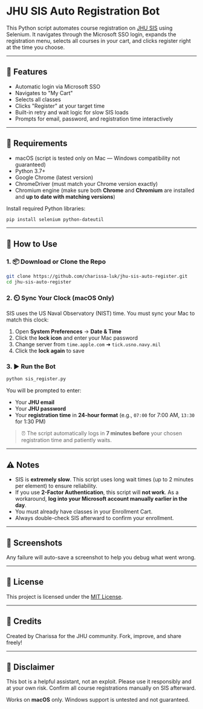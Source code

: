 # JHU SIS Auto Registration Bot

This Python script automates course registration on [JHU SIS](https://sis.jhu.edu/sswf/) using Selenium. It navigates through the Microsoft SSO login, expands the registration menu, selects all courses in your cart, and clicks register right at the time you choose.

---

## 🚀 Features
- Automatic login via Microsoft SSO
- Navigates to "My Cart"
- Selects all classes
- Clicks "Register" at your target time
- Built-in retry and wait logic for slow SIS loads
- Prompts for email, password, and registration time interactively

---

## 🔧 Requirements
- macOS (script is tested only on Mac — Windows compatibility not guaranteed)
- Python 3.7+
- Google Chrome (latest version)
- ChromeDriver (must match your Chrome version exactly)
- Chromium engine (make sure both **Chrome** and **Chromium** are installed and **up to date with matching versions**)

Install required Python libraries:
```bash
pip install selenium python-dateutil
```

---

## 🧪 How to Use

### 1. 📦 Download or Clone the Repo
```bash
git clone https://github.com/charissa-luk/jhu-sis-auto-register.git
cd jhu-sis-auto-register
```

### 2. ⏲️ Sync Your Clock (macOS Only)
SIS uses the US Naval Observatory (NIST) time. You must sync your Mac to match this clock:

1. Open **System Preferences** → **Date & Time**
2. Click the **lock icon** and enter your Mac password
3. Change server from `time.apple.com` ➜ `tick.usno.navy.mil`
4. Click the **lock again** to save

### 3. ▶️ Run the Bot
```bash
python sis_register.py
```
You will be prompted to enter:
- Your **JHU email**
- Your **JHU password**
- Your **registration time** in **24-hour format** (e.g., `07:00` for 7:00 AM, `13:30` for 1:30 PM)

> ⏰ The script automatically logs in **7 minutes before** your chosen registration time and patiently waits.

---

## ⚠️ Notes
- SIS is **extremely slow**. This script uses long wait times (up to 2 minutes per element) to ensure reliability.
- If you use **2-Factor Authentication**, this script will **not work**. As a workaround, **log into your Microsoft account manually earlier in the day**.
- You must already have classes in your Enrollment Cart.
- Always double-check SIS afterward to confirm your enrollment.

---

## 📸 Screenshots
Any failure will auto-save a screenshot to help you debug what went wrong.

---

## 📄 License
This project is licensed under the [MIT License](LICENSE).

---

## 🙏 Credits
Created by Charissa for the JHU community. Fork, improve, and share freely!

---

## 👾 Disclaimer
This bot is a helpful assistant, not an exploit. Please use it responsibly and at your own risk. Confirm all course registrations manually on SIS afterward.

Works on **macOS** only. Windows support is untested and not guaranteed.
